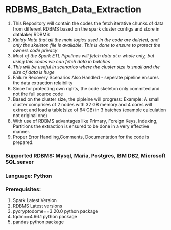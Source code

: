 # RDBMS_Batch_Data_Extraction
1. This Repository will contain the codes the fetch iterative chunks of data from different RDBMS based on the spark cluster configs and store in datalake/ RDBMS
2. *Kinldy Note that all the main logics used in the code are deleted, and only the skeleton file is available. This is done to ensure to protect the owners code privacy*
3. *Most of the Spark ETL Pipelines will fetch data at a whole only, but using this codes we can fetch data in batches*
4. *This will be useful in scenarios where the cluster size is small and the size of data is huge*
5. Failure Recovery Scenarios Also Handled - seperate pipeline ensures the data extraction relaibility
6. Since for protecting own rights, the code skeleton only commited and not the full source code
7. Based on the cluster size, the pipleine will progress:
   Example: A small cluster comprises of 2 nodes with 32 GB memory and 4 cores will extract and load a table(size of 64 GB) in 3 batches (example calculation not original one)
8. With use of RDBMS advantages like Primary, Foreign Keys, Indexing, Partitions the extraction is ensured to be done in a very effective manner.
9. Proper Error Handling,Comments, Documentation for the code is prepared.


### Supported RDBMS: Mysql, Maria, Postgres, IBM DB2, Microsoft SQL server

### Language: Python

### Prerequisites:
1. Spark Latest Version
2. RDBMS Latest versions
3. pycryptodome==3.20.0 python package
4. tqdm==4.66.1 python package
5. pandas python package




